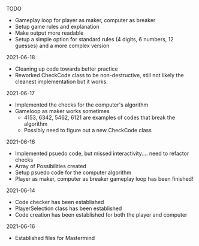 TODO
- Gameplay loop for player as maker, computer as breaker
- Setup game rules and explanation
- Make output more readable
- Setup a simple option for standard rules (4 digits, 6 numbers, 12 guesses) and a more complex version

2021-06-18
- Cleaning up code towards better practice
- Reworked CheckCode class to be non-destructive, still not likely the cleanest implementation but it works.

2021-06-17
- Implemented the checks for the computer's algorithm
- Gameloop as maker works sometimes
  - 4153, 6342, 5462, 6121 are examples of codes that break the algorithm
  - Possibly need to figure out a new CheckCode class

2021-06-16
- Implemented psuedo code, but missed interactivity.... need to refactor checks
- Array of Possibilities created
- Setup psuedo code for the computer algorithm
- Player as maker, computer as breaker gameplay loop has been finished!

2021-06-14
- Code checker has been established
- PlayerSelection class has been established
- Code creation has been established for both the player and computer

2021-06-16
- Established files for Mastermind
